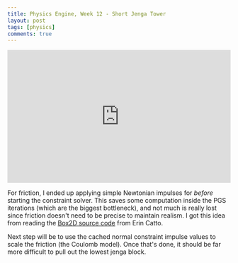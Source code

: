 ```yaml
---
title: Physics Engine, Week 12 - Short Jenga Tower
layout: post
tags: [physics]
comments: true
---
```


<iframe width="100%" height="300" src="https://www.youtube.com/embed/bScb8_ka8ec" frameborder="0" allowfullscreen></iframe>

For friction, I ended up applying simple Newtonian impulses for _before_ starting the constraint solver. This saves some computation inside the PGS iterations (which are the biggest bottleneck), and not much is really lost since friction doesn't need to be precise to maintain realism. I got this idea from reading the [Box2D source code](https://github.com/erincatto/Box2D) from Erin Catto.

Next step will be to use the cached normal constraint impulse values to scale the friction (the Coulomb model). Once that's done, it should be far more difficult to pull out the lowest jenga block.
